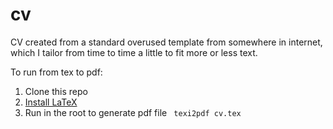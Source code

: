 # cv
CV created from a standard overused template from somewhere in internet, which I tailor from time to time a little to fit more or less text.

To run from tex to pdf:
1. Clone this repo
1. [Install LaTeX](https://www.latex-project.org/get/)
1. Run in the root to generate pdf file `` texi2pdf cv.tex``
